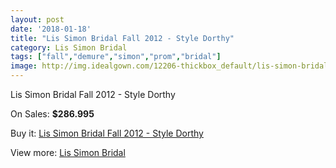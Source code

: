 ```yaml
---
layout: post
date: '2018-01-18'
title: "Lis Simon Bridal Fall 2012 - Style Dorthy"
category: Lis Simon Bridal
tags: ["fall","demure","simon","prom","bridal"]
image: http://img.idealgown.com/12206-thickbox_default/lis-simon-bridal-fall-2012-style-dorthy.jpg
---
```

Lis Simon Bridal Fall 2012 - Style Dorthy

On Sales: **$286.995**
<a href="https://www.idealgown.com/en/lis-simon-bridal/4934-lis-simon-bridal-fall-2012-style-dorthy.html"><amp-img layout="responsive" width="600" height="600" src="//img.idealgown.com/12206-thickbox_default/lis-simon-bridal-fall-2012-style-dorthy.jpg" alt="Lis Simon Bridal Fall 2012 - Style Dorthy 0" /></a>
<a href="https://www.idealgown.com/en/lis-simon-bridal/4934-lis-simon-bridal-fall-2012-style-dorthy.html"><amp-img layout="responsive" width="600" height="600" src="//img.idealgown.com/12209-thickbox_default/lis-simon-bridal-fall-2012-style-dorthy.jpg" alt="Lis Simon Bridal Fall 2012 - Style Dorthy 1" /></a>
<a href="https://www.idealgown.com/en/lis-simon-bridal/4934-lis-simon-bridal-fall-2012-style-dorthy.html"><amp-img layout="responsive" width="600" height="600" src="//img.idealgown.com/12208-thickbox_default/lis-simon-bridal-fall-2012-style-dorthy.jpg" alt="Lis Simon Bridal Fall 2012 - Style Dorthy 2" /></a>
<a href="https://www.idealgown.com/en/lis-simon-bridal/4934-lis-simon-bridal-fall-2012-style-dorthy.html"><amp-img layout="responsive" width="600" height="600" src="//img.idealgown.com/12207-thickbox_default/lis-simon-bridal-fall-2012-style-dorthy.jpg" alt="Lis Simon Bridal Fall 2012 - Style Dorthy 3" /></a>

Buy it: [Lis Simon Bridal Fall 2012 - Style Dorthy](https://www.idealgown.com/en/lis-simon-bridal/4934-lis-simon-bridal-fall-2012-style-dorthy.html "Lis Simon Bridal Fall 2012 - Style Dorthy")

View more: [Lis Simon Bridal](https://www.idealgown.com/en/62-lis-simon-bridal "Lis Simon Bridal")